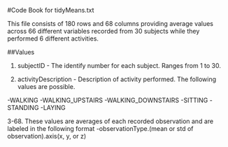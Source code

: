 #Code Book for tidyMeans.txt

This file consists of 180 rows and 68 columns providing average values across
66 different variables recorded from 30 subjects while they performed 6 different 
activities.


##Values

1. subjectID - The identify number for each subject.  Ranges from 1 to 30.

2. activityDescription - Description of activity performed.  The following values are possible.
 
 -WALKING
 -WALKING_UPSTAIRS
 -WALKING_DOWNSTAIRS
 -SITTING
 -STANDING
 -LAYING

 3-68.  These values are averages of each recorded observation and are labeled in the following format
	-observationType.(mean or std of observation).axis(x, y, or z)